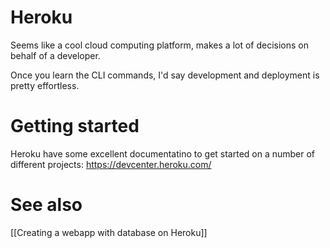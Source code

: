 # Heroku
Seems like a cool cloud computing platform, makes a lot of decisions on behalf of a developer.

Once you learn the CLI commands, I'd say development and deployment is pretty effortless.

# Getting started
Heroku have some excellent documentatino to get started on a number of different projects: https://devcenter.heroku.com/
# See also
[[Creating a webapp with database on Heroku]]